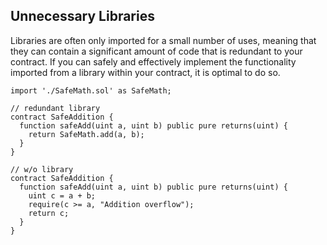## Unnecessary Libraries

Libraries are often only imported for a small number of uses, meaning that they can contain a significant amount of code that is redundant to your contract. If you can safely and effectively implement the functionality imported from a library within your contract, it is optimal to do so.

```
import './SafeMath.sol' as SafeMath;

// redundant library
contract SafeAddition {
  function safeAdd(uint a, uint b) public pure returns(uint) {
    return SafeMath.add(a, b);
  }
}
```

```
// w/o library
contract SafeAddition {
  function safeAdd(uint a, uint b) public pure returns(uint) {
    uint c = a + b;
    require(c >= a, "Addition overflow");
    return c;
  }
}
```
